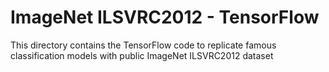 # ImageNet ILSVRC2012 - TensorFlow 

This directory contains the TensorFlow code to replicate famous classification models with public ImageNet ILSVRC2012 dataset